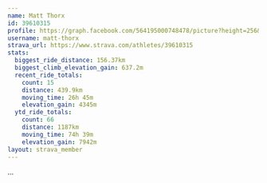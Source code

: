 ```yaml
---
name: Matt Thorx
id: 39610315
profile: https://graph.facebook.com/564195000748478/picture?height=256&width=256
username: matt-thorx
strava_url: https://www.strava.com/athletes/39610315
stats:
  biggest_ride_distance: 156.37km
  biggest_climb_elevation_gain: 637.2m
  recent_ride_totals:
    count: 15
    distance: 439.9km
    moving_time: 26h 45m
    elevation_gain: 4345m
  ytd_ride_totals:
    count: 66
    distance: 1187km
    moving_time: 74h 39m
    elevation_gain: 7942m
layout: strava_member
--- 
```

...
